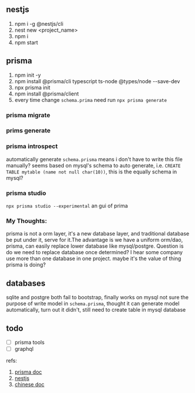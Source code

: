 ## nestjs
1. npm i -g @nestjs/cli
2. nest new <project_name>
3. npm i
4. npm start

## prisma
1. npm init -y
2. npm install @prisma/cli typescript ts-node @types/node --save-dev
3. npx prisma init
4. npm install @prisma/client
5. every time change `schema.prima` need run `npx prisma generate`

### prisma migrate
### prims generate
### prisma introspect
automatically generate `schema.prisma` means i don't have to write this file manually? 
seems based on mysql's schema to auto generate, i.e. `CREATE TABLE mytable
 (name not null char(10))`, this is the equally schema in mysql?
### prisma studio
`npx prisma studio --experimental`
an gui of prima

### My Thoughts:
prisma is not a orm layer, it's a new database layer, and traditional database be put under it, serve for it.The advantage is we have a uniform orm/dao, prisma, can easily replace lower database like mysql/postgre. Question is do we need to replace database once determined?
I hear some company use more than one database in one project. maybe it's the value of thing prisma is doing?


## databases
sqlite and postgre both fail to bootstrap, finally works on mysql
not sure the purpose of write  model in `schema.prisma`, thought it can generate model automatically, turn out it didn't, still need to create table in mysql database



## todo
- [ ] prisma tools
- [ ] graphql

refs:
1. [prisma doc](https://www.prisma.io/docs/getting-started/quickstart-typescript#prerequisites)
2. [nestjs](https://docs.nestjs.com/controllers)
3. [chinese doc](http://www.postgres.cn/docs/11/)